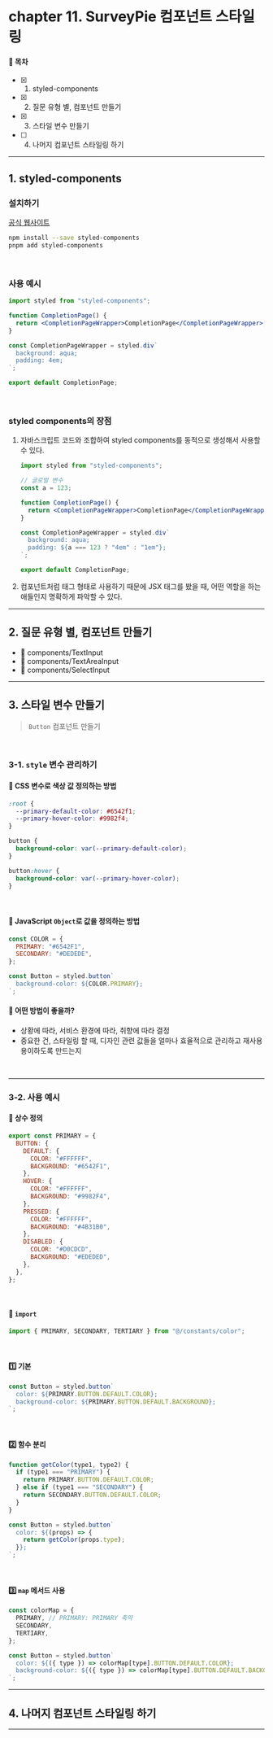 # chapter 11. SurveyPie 컴포넌트 스타일링

#### 🌱 목차

- [x] 1. styled-components
- [x] 2. 질문 유형 별, 컴포넌트 만들기
- [x] 3. 스타일 변수 만들기
- [ ] 4. 나머지 컴포넌트 스타일링 하기

---

## 1. styled-components

### 설치하기

[공식 웹사이트](https://styled-components.com/docs)

```bash
npm install --save styled-components
pnpm add styled-components
```

<br>

### 사용 예시

```jsx
import styled from "styled-components";

function CompletionPage() {
  return <CompletionPageWrapper>CompletionPage</CompletionPageWrapper>;
}

const CompletionPageWrapper = styled.div`
  background: aqua;
  padding: 4em;
`;

export default CompletionPage;
```

<br>

### styled components의 장점

1. 자바스크립트 코드와 조합하여 styled components를 동적으로 생성해서 사용할 수 있다.

   ```jsx
   import styled from "styled-components";

   // 글로벌 변수
   const a = 123;

   function CompletionPage() {
     return <CompletionPageWrapper>CompletionPage</CompletionPageWrapper>;
   }

   const CompletionPageWrapper = styled.div`
     background: aqua;
     padding: ${a === 123 ? "4em" : "1em"};
   `;

   export default CompletionPage;
   ```

2. 컴포넌트처럼 태그 형태로 사용하기 때문에 JSX 태그를 봤을 때, 어떤 역할을 하는 애들인지 명확하게 파악할 수 있다.

---

## 2. 질문 유형 별, 컴포넌트 만들기

- 📂 components/TextInput
- 📂 components/TextAreaInput
- 📂 components/SelectInput

---

## 3. 스타일 변수 만들기

> `Button` 컴포넌트 만들기

<br>

### 3-1. `style` 변수 관리하기

#### 📌 CSS 변수로 색상 값 정의하는 방법

```css
:root {
  --primary-default-color: #6542f1;
  --primary-hover-color: #9982f4;
}

button {
  background-color: var(--primary-default-color);
}

button:hover {
  background-color: var(--primary-hover-color);
}
```

<br>

#### 📌 JavaScript `Object`로 값을 정의하는 방법

```javascript
const COLOR = {
  PRIMARY: "#6542F1",
  SECONDARY: "#DEDEDE",
};

const Button = styled.button`
  background-color: ${COLOR.PRIMARY};
`;
```

#### 📌 어떤 방법이 좋을까?

- 상황에 따라, 서비스 환경에 따라, 취향에 따라 결정
- 중요한 건, 스타일링 할 때, 디자인 관련 값들을 얼마나 효율적으로 관리하고 재사용 용이하도록 만드는지

<br>

---

### 3-2. 사용 예시

#### 📌 상수 정의

```javascript
export const PRIMARY = {
  BUTTON: {
    DEFAULT: {
      COLOR: "#FFFFFF",
      BACKGROUND: "#6542F1",
    },
    HOVER: {
      COLOR: "#FFFFFF",
      BACKGROUND: "#9982F4",
    },
    PRESSED: {
      COLOR: "#FFFFFF",
      BACKGROUND: "#4B31B0",
    },
    DISABLED: {
      COLOR: "#D0CDCD",
      BACKGROUND: "#EDEDED",
    },
  },
};
```

<br>

#### 📌 `import`

```jsx
import { PRIMARY, SECONDARY, TERTIARY } from "@/constants/color";
```

<br>

#### 1️⃣ 기본

```jsx
const Button = styled.button`
  color: ${PRIMARY.BUTTON.DEFAULT.COLOR};
  background-color: ${PRIMARY.BUTTON.DEFAULT.BACKGROUND};
`;
```

<br>

#### 2️⃣ 함수 분리

```jsx
function getColor(type1, type2) {
  if (type1 === "PRIMARY") {
    return PRIMARY.BUTTON.DEFAULT.COLOR;
  } else if (type1 === "SECONDARY") {
    return SECONDARY.BUTTON.DEFAULT.COLOR;
  }
}

const Button = styled.button`
  color: ${(props) => {
    return getColor(props.type);
  }};
`;
```

<br>

#### 3️⃣ `map` 메서드 사용

```jsx
const colorMap = {
  PRIMARY, // PRIMARY: PRIMARY 축약
  SECONDARY,
  TERTIARY,
};

const Button = styled.button`
  color: ${({ type }) => colorMap[type].BUTTON.DEFAULT.COLOR};
  background-color: ${({ type }) => colorMap[type].BUTTON.DEFAULT.BACKGROUND};
`;
```

---

## 4. 나머지 컴포넌트 스타일링 하기

---
